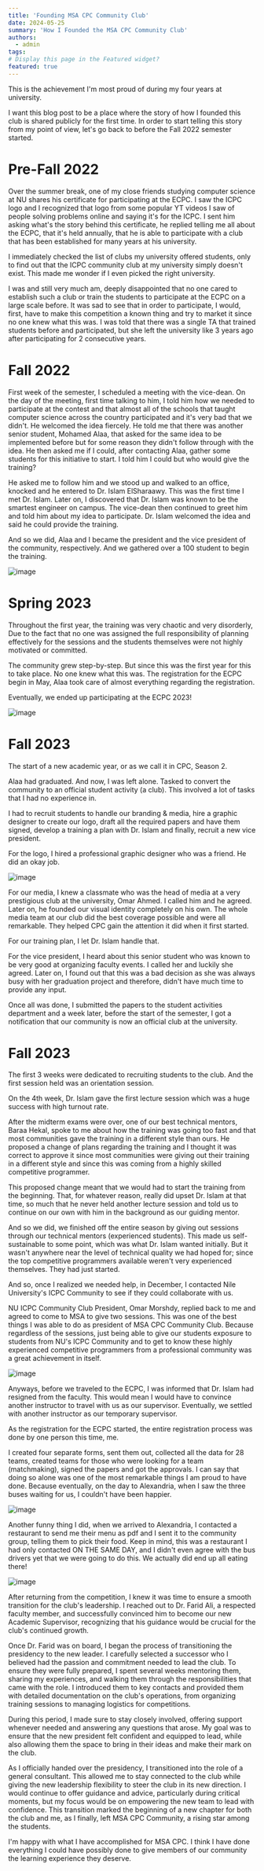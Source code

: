 ```yaml
---
title: 'Founding MSA CPC Community Club'
date: 2024-05-25
summary: 'How I Founded the MSA CPC Community Club'
authors:
  - admin
tags: 
# Display this page in the Featured widget?
featured: true
---
```

This is the achievement I'm most proud of during my four years at university.

I want this blog post to be a place where the story of how I founded this club is shared publicly for the first time. In order to start telling this story from my point of view, let's go back to before the Fall 2022 semester started.
# Pre-Fall 2022

Over the summer break, one of my close friends studying computer science at NU shares his certificate for participating at the ECPC. I saw the ICPC logo and I recognized that logo from some popular YT videos I saw of people solving problems online and saying it's for the ICPC. I sent him asking what's the story behind this certificate, he replied telling me all about the ECPC, that it's held annually, that he is able to participate with a club that has been established for many years at his university.

I immediately checked the list of clubs my university offered students, only to find out that the ICPC community club at my university simply doesn't exist. This made me wonder if I even picked the right university. 

I was and still very much am, deeply disappointed that no one cared to establish such a club or train the students to participate at the ECPC on a large scale before. It was sad to see that in order to participate, I would, first, have to make this competition a known thing and try to market it since no one knew what this was. I was told that there was a single TA that trained students before and participated, but she left the university like 3 years ago after participating for 2 consecutive years.
# Fall 2022

First week of the semester, I scheduled a meeting with the vice-dean. On the day of the meeting, first time talking to him, I told him how we needed to participate at the contest and that almost all of the schools that taught computer science across the country participated and it's very bad that we didn't. He welcomed the idea fiercely. He told me that there was another senior student, Mohamed Alaa, that asked for the same idea to be implemented before but for some reason they didn't follow through with the idea. He then asked me if I could, after contacting Alaa, gather some students for this initiative to start. I told him I could but who would give the training?

He asked me to follow him and we stood up and walked to an office, knocked and he entered to Dr. Islam ElSharaawy. This was the first time I met Dr. Islam. Later on, I discovered that Dr. Islam was known to be the smartest engineer on campus. The vice-dean then continued to greet him and told him about my idea to participate. Dr. Islam welcomed the idea and said he could provide the training.

And so we did, Alaa and I became the president and the vice president of the community, respectively. And we gathered over a 100 student to begin the training.

![image](./IMG_4079.JPG "Photo with Dr. Islam El Sharaawy, Founding Acadmic Advisor. Mohamed Alaa, Founding Community Leader.")
# Spring 2023

Throughout the first year, the training was very chaotic and very disorderly, Due to the fact that no one was assigned the full responsibility of planning effectively for the sessions and the students themselves were not highly motivated or committed.

The community grew step-by-step. But since this was the first year for this to take place. No one knew what this was.
The registration for the ECPC begin in May, Alaa took care of almost everything regarding the registration.

Eventually, we ended up participating at the ECPC 2023!

![image](./Group%20Photo%201.jpg "MSA CPC Community ECPC 2023")
# Fall 2023
The start of a new academic year, or as we call it in CPC, Season 2.

Alaa had graduated. And now, I was left alone. Tasked to convert the community to an official student activity (a club). This involved a lot of tasks that I had no experience in. 

I had to recruit students to handle our branding & media, hire a graphic designer to create our logo, draft all the required papers and have them signed, develop a training a plan with Dr. Islam and finally, recruit a new vice president.

For the logo, I hired a professional graphic designer who was a friend. He did an okay job.

![image](./final%20msaa.png "MSA CPC Community Club Logo")

For our media, I knew a classmate who was the head of media at a very prestigious club at the university, Omar Ahmed. I called him and he agreed. Later on, he founded our visual identity completely on his own. The whole media team at our club did the best coverage possible and were all remarkable. They helped CPC gain the attention it did when it first started.

For our training plan, I let Dr. Islam handle that.

For the vice president, I heard about this senior student who was known to be very good at organizing faculty events. I called her and luckily she agreed. Later on, I found out that this was a bad decision as she was always busy with her graduation project and therefore, didn't have much time to provide any input.

Once all was done, I submitted the papers to the student activities department and a week later, before the start of the semester, I got a notification that our community is now an official club at the university.

# Fall 2023

The first 3 weeks were dedicated to recruiting students to the club. And the first session held was an orientation session.

On the 4th week, Dr. Islam gave the first lecture session which was a huge success with high turnout rate.

After the midterm exams were over, one of our best technical mentors, Baraa Hekal, spoke to me about how the training was going too fast and that most communities gave the training in a different style than ours. He proposed a change of plans regarding the training and I thought it was correct to approve it since most communities were giving out their training in a different style and since this was coming from a highly skilled competitive programmer.

This proposed change meant that we would had to start the training from the beginning. That, for whatever reason, really did upset Dr. Islam at that time, so much that he never held another lecture session and told us to continue on our own with him in the background as our guiding mentor.  

And so we did, we finished off the entire season by giving out sessions through our technical mentors (experienced students). This made us self-sustainable to some point, which was what Dr. Islam wanted initially. But it wasn't anywhere near the level of technical quality we had hoped for; since the top competitive programmers available weren't very experienced themselves. They had just started.

And so, once I realized we needed help, in December, I contacted Nile University's ICPC Community to see if they could collaborate with us. 

NU ICPC Community Club President, Omar Morshdy, replied back to me and agreed to come to MSA to give two sessions. This was one of the best things I was able to do as president of MSA CPC Community Club. Because regardless of the sessions, just being able to give our students exposure to students from NU's ICPC Community and to get to know these highly experienced competitive programmers from a professional community was a great achievement in itself.

![image](./final%20msaa.png "MSA CPC Community Club Logo")


Anyways, before we traveled to the ECPC, I was informed that Dr. Islam had resigned from the faculty.  This would mean I would have to convince another instructor to travel with us as our supervisor. Eventually, we settled with another instructor as our temporary supervisor. 

As the registration for the ECPC started, the entire registration process was done by one person this time, me. 

I created four separate forms, sent them out, collected all the data for 28 teams, created teams for those who were looking for a team (matchmaking), signed the papers and got the approvals. I can say that doing so alone was one of the most remarkable things I am proud to have done. Because eventually, on the day to Alexandria, when I saw the three buses waiting for us, I couldn't have been happier. 

![image](./final%20msaa.png "MSA CPC Community Club Logo")


Another funny thing I did, when we arrived to Alexandria, I contacted a restaurant to send me their menu as pdf and I sent it to the community group, telling them to pick their food. Keep in mind, this was a restaurant I had only contacted ON THE SAME DAY, and I didn't even agree with the bus drivers yet that we were going to do this. We actually did end up all eating there!

![image](./final%20msaa.png "MSA CPC Community Club Logo")

After returning from the competition, I knew it was time to ensure a smooth transition for the club's leadership. I reached out to Dr. Farid Ali, a respected faculty member, and successfully convinced him to become our new Academic Supervisor, recognizing that his guidance would be crucial for the club's continued growth.

Once Dr. Farid was on board, I began the process of transitioning the presidency to the new leader. I carefully selected a successor who I believed had the passion and commitment needed to lead the club. To ensure they were fully prepared, I spent several weeks mentoring them, sharing my experiences, and walking them through the responsibilities that came with the role. I introduced them to key contacts and provided them with detailed documentation on the club's operations, from organizing training sessions to managing logistics for competitions.

During this period, I made sure to stay closely involved, offering support whenever needed and answering any questions that arose. My goal was to ensure that the new president felt confident and equipped to lead, while also allowing them the space to bring in their ideas and make their mark on the club.

As I officially handed over the presidency, I transitioned into the role of a general consultant. This allowed me to stay connected to the club while giving the new leadership flexibility to steer the club in its new direction. I would continue to offer guidance and advice, particularly during critical moments, but my focus would be on empowering the new team to lead with confidence. This transition marked the beginning of a new chapter for both the club and me, as I finally, left MSA CPC Community, a rising star among the students. 

I'm happy with what I have accomplished for MSA CPC. I think I have done everything I could have possibly done to give members of our community the learning experience they deserve. 

